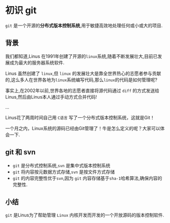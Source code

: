 # 初识 git

`git` 是一个开源的**分布式版本控制系统**,用于敏捷高效地处理任何或小或大的项目.

## 背景 
我们都知道,Linus 在1991年创建了开源的`linux`系统,随着不断发展壮大,目前已发展成为最大的服务器系统软件.

Linus 虽然创建了 `linux`,但 `linux` 的发展壮大是靠全世界热心的志愿者参与贡献的,这么多人在世界各地为`linux`系统编写代码,那么`linux`的代码是如何管理呢?

事实上,在2002年以前,世界各地的志愿者直接将源代码通过 `diff` 的方式发送给Linus,然后由Linus本人通过手动方式合并代码!

...

Linus花了两周时间自己用 `C语言` 写了一个分布式版本控制系统，这就是Git！

一个月之内，Linux系统的源码已经由Git管理了！牛是怎么定义的呢？大家可以体会一下.

## git 和 svn
- `git` 是分布式控制系统,`svn` 是集中式版本控制系统
- `git` 将内容按元数据方式存储,`svn` 是按文件方式存储
- `git` 的内容完整性优于`svn`,因为 `git` 内容存储基于`sha-1`哈希算法,确保内容的完整性.

## 小结
`git` 是Linus为了帮助管理 `Linux` 内核开发而开发的一个开放源码的版本控制软件.

